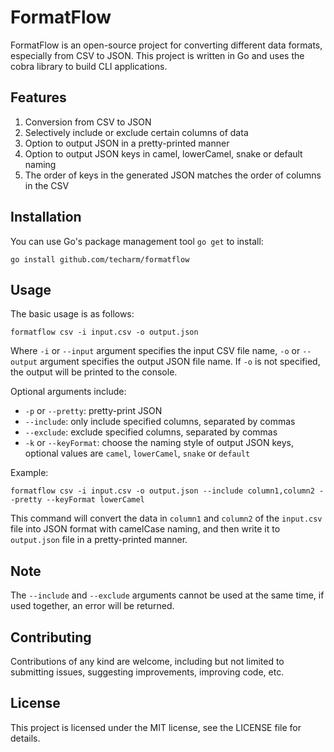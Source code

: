 # FormatFlow

FormatFlow is an open-source project for converting different data formats, especially from CSV to JSON. This project is written in Go and uses the cobra library to build CLI applications.

## Features

1. Conversion from CSV to JSON
2. Selectively include or exclude certain columns of data
3. Option to output JSON in a pretty-printed manner
4. Option to output JSON keys in camel, lowerCamel, snake or default naming
5. The order of keys in the generated JSON matches the order of columns in the CSV

## Installation

You can use Go's package management tool `go get` to install:

```
go install github.com/techarm/formatflow
```

## Usage

The basic usage is as follows:

```
formatflow csv -i input.csv -o output.json
```

Where `-i` or `--input` argument specifies the input CSV file name, `-o` or `--output` argument specifies the output JSON file name. If `-o` is not specified, the output will be printed to the console.

Optional arguments include:

- `-p` or `--pretty`: pretty-print JSON
- `--include`: only include specified columns, separated by commas
- `--exclude`: exclude specified columns, separated by commas
- `-k` or `--keyFormat`: choose the naming style of output JSON keys, optional values are `camel`, `lowerCamel`, `snake` or `default`

Example:

```
formatflow csv -i input.csv -o output.json --include column1,column2 --pretty --keyFormat lowerCamel
```

This command will convert the data in `column1` and `column2` of the `input.csv` file into JSON format with camelCase naming, and then write it to `output.json` file in a pretty-printed manner.

## Note

The `--include` and `--exclude` arguments cannot be used at the same time, if used together, an error will be returned.

## Contributing

Contributions of any kind are welcome, including but not limited to submitting issues, suggesting improvements, improving code, etc.

## License

This project is licensed under the MIT license, see the LICENSE file for details.
